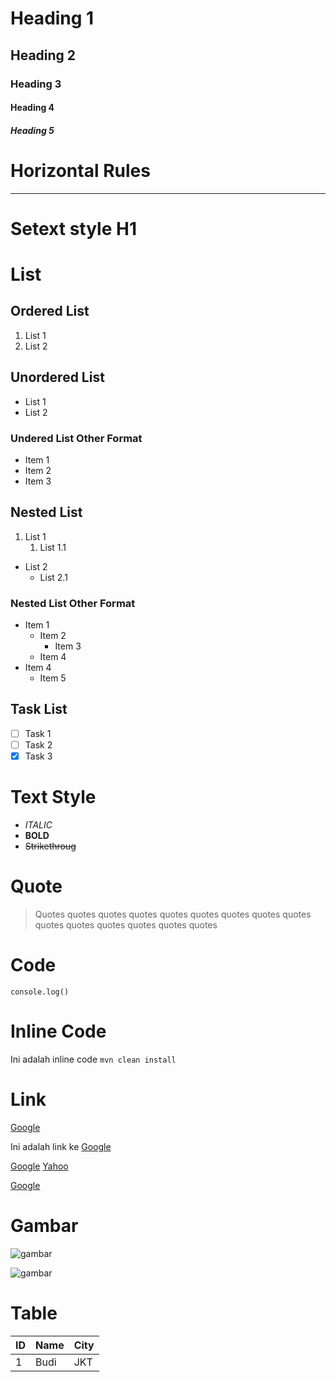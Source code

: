 # Heading 1

## Heading 2

### Heading 3

#### Heading 4

##### Heading 5

# Horizontal Rules

---

# Setext style H1

# List

## Ordered List

1. List 1
2. List 2

## Unordered List

- List 1
- List 2

### Undered List Other Format

- Item 1
- Item 2
- Item 3

## Nested List

1. List 1
   1. List 1.1

- List 2
  - List 2.1

### Nested List Other Format

- Item 1
  - Item 2
    - Item 3
  - Item 4
- Item 4
  - Item 5

## Task List

- [ ] Task 1
- [ ] Task 2
- [x] Task 3

# Text Style

- _ITALIC_
- **BOLD**
- ~~Strikethroug~~

# Quote

> Quotes quotes quotes quotes quotes quotes quotes quotes quotes quotes quotes quotes quotes quotes quotes

# Code

```
console.log()
```

# Inline Code

Ini adalah inline code `mvn clean install`

# Link

[Google](https://google.com)

Ini adalah link ke [Google](https://google.com)

[Google][1]
[Yahoo][2]

[1]: https://google.com
[2]: https://yahoo.com

[Google](https://google.com "link ke google.com")

# Gambar

![gambar](https://images.icon-icons.com/38/PNG/512/smallfilledslrlens_SLRlenscamera_slrlentepeque%C3%B1allena_SLR_4621.png)

![gambar][gam-bar]

[gam-bar]: https://images.icon-icons.com/38/PNG/512/smallfilledslrlens_SLRlenscamera_slrlentepeque%C3%B1allena_SLR_4621.png

# Table

| ID  | Name | City |
| --- | ---- | ---- |
| 1   | Budi | JKT  |
